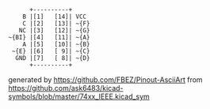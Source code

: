 

	      +----------+
	    B |[1]   [14]| VCC
	    C |[2]   [13]| ~{F}
	   NC |[3]   [12]| ~{G}
	~{BI} |[4]   [11]| ~{A}
	    A |[5]   [10]| ~{B}
	 ~{E} |[6]   [ 9]| ~{C}
	  GND |[7]   [ 8]| ~{D}
	      +----------+


generated by https://github.com/FBEZ/Pinout-AsciiArt from https://github.com/ask6483/kicad-symbols/blob/master/74xx_IEEE.kicad_sym